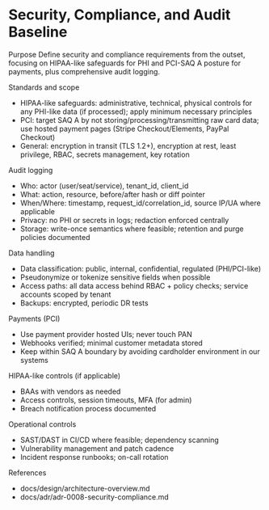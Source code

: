 # Security, Compliance, and Audit Baseline

Purpose
Define security and compliance requirements from the outset, focusing on HIPAA-like safeguards for PHI and PCI-SAQ A posture for payments, plus comprehensive audit logging.

Standards and scope
- HIPAA-like safeguards: administrative, technical, physical controls for any PHI-like data (if processed); apply minimum necessary principles
- PCI: target SAQ A by not storing/processing/transmitting raw card data; use hosted payment pages (Stripe Checkout/Elements, PayPal Checkout)
- General: encryption in transit (TLS 1.2+), encryption at rest, least privilege, RBAC, secrets management, key rotation

Audit logging
- Who: actor (user/seat/service), tenant_id, client_id
- What: action, resource, before/after hash or diff pointer
- When/Where: timestamp, request_id/correlation_id, source IP/UA where applicable
- Privacy: no PHI or secrets in logs; redaction enforced centrally
- Storage: write-once semantics where feasible; retention and purge policies documented

Data handling
- Data classification: public, internal, confidential, regulated (PHI/PCI-like)
- Pseudonymize or tokenize sensitive fields when possible
- Access paths: all data access behind RBAC + policy checks; service accounts scoped by tenant
- Backups: encrypted, periodic DR tests

Payments (PCI)
- Use payment provider hosted UIs; never touch PAN
- Webhooks verified; minimal customer metadata stored
- Keep within SAQ A boundary by avoiding cardholder environment in our systems

HIPAA-like controls (if applicable)
- BAAs with vendors as needed
- Access controls, session timeouts, MFA (for admin)
- Breach notification process documented

Operational controls
- SAST/DAST in CI/CD where feasible; dependency scanning
- Vulnerability management and patch cadence
- Incident response runbooks; on-call rotation

References
- docs/design/architecture-overview.md
- docs/adr/adr-0008-security-compliance.md